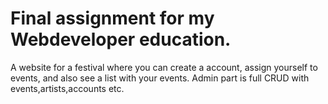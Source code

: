# Final assignment for my Webdeveloper education.

A website for a festival where you can create a account, assign yourself to events, and also see a list with your events.
Admin part is full CRUD with events,artists,accounts etc.
